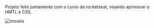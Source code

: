 Projeto feito juntamente com o curso da rocketseat, visando aprimorar o HMTL e CSS.

![moveis](https://github.com/laizaguedes/moveisCustomizados/assets/47676873/27ca63db-3510-4553-bf36-b2c35b9bddf4)
